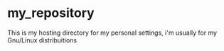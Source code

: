 my_repository
=================

This is my hosting directory for my personal settings, i'm usually for my Gnu/Linux 
distribuitions
